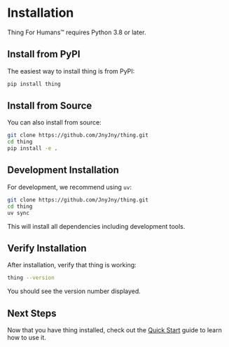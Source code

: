 # Installation

Thing For Humans™ requires Python 3.8 or later.

## Install from PyPI

The easiest way to install thing is from PyPI:

```bash
pip install thing
```

## Install from Source

You can also install from source:

```bash
git clone https://github.com/JnyJny/thing.git
cd thing
pip install -e .
```

## Development Installation

For development, we recommend using `uv`:

```bash
git clone https://github.com/JnyJny/thing.git
cd thing
uv sync
```

This will install all dependencies including development tools.

## Verify Installation

After installation, verify that thing is working:

```bash
thing --version
```

You should see the version number displayed.

## Next Steps

Now that you have thing installed, check out the [Quick Start](quickstart.md) guide to learn how to use it.